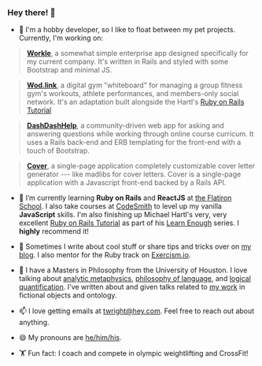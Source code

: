 ### Hey there! 👋

- 🔭 I'm a hobby developer, so I like to float between my pet projects. Currently, I'm working on:
> [**Workle**](http://twwright.github.io/workle), a somewhat simple enterprise app designed specifically for my current company. It's written in Rails and styled with some Bootstrap and minimal JS.

>[**Wod.link**](http://twwright.github.io/wodlink), a digital gym "whiteboard" for managing a group fitness gym's workouts, athlete performances, and members-only social network. It's an adaptation built alongside the Hartl's  [Ruby on Rails Tutorial](https://www.railstutorial.org)

> [**DashDashHelp**](http://twwright.github.io/dashdashhelp), a community-driven web app for asking and answering questions while working through online course curricum. It uses a Rails back-end and ERB templating for the front-end with a touch of Bootstrap.

> [**Cover**](https://www.youtube.com/watch?v=KF38ucdMSmc), a single-page application completely customizable cover letter generator --- like madlibs for cover letters. Cover is a single-page application with a Javascript front-end backed by a Rails API.

- 🌱 I’m currently learning **Ruby on Rails** and **ReactJS** at [the Flatiron School](www.flatironschool.com). I also take courses at [CodeSmith](http://codesmith.io) to level up my vanilla **JavaScript** skills. I'm also finishing up Michael Hartl's very, very excellent [Ruby on Rails Tutorial](https://www.railstutorial.org) as part of his [Learn Enough](https://www.learnenough.com) series. I **highly** recommend it!

- 📝 Sometimes I write about cool stuff or share tips and tricks over on [my blog](http://dev.to/twiddlewakka). I also mentor for the Ruby track on [Exercism.io](http://exercism.io).

- 💬 I have a Masters in Philosophy from the University of Houston. I love talking about [analytic metaphysics](https://plato.stanford.edu/entries/metaphysics/#ProMetNewMet), [philosophy of language](https://plato.stanford.edu/entries/meaning/), and [logical quantification](https://plato.stanford.edu/entries/logic-ontology/). I've written about and given talks related to [my work](https://independent.academia.edu/TWWright) in fictional objects and ontology.

- 📫 I love getting emails at [twright@hey.com](mailto:twright@hey.com). Feel free to reach out about anything.

- 😄 My pronouns are [he/him/his](https://pronoun.is/he).

- 🏋️ Fun fact: I coach and compete in olympic weightlifting and CrossFit!

<!--
**twwright/twwright** is a ✨ _special_ ✨ repository because its `README.md` (this file) appears on your GitHub profile.

Here are some ideas to get you started:

- 🔭 I’m currently working on ...
- 🌱 I’m currently learning ...
- 👯 I’m looking to collaborate on ...
- 🤔 I’m looking for help with ...
- 💬 Ask me about ...
- 📫 How to reach me: ...
- 😄 Pronouns: ...
- ⚡ Fun fact: ...
-->
